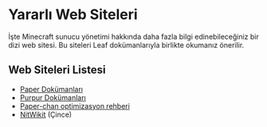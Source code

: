 # Yararlı Web Siteleri
İşte Minecraft sunucu yönetimi hakkında daha fazla bilgi edinebileceğiniz bir dizi web sitesi. Bu siteleri Leaf dokümanlarıyla birlikte okumanız önerilir.

## Web Siteleri Listesi
- [Paper Dokümanları](https://docs.papermc.io/paper)
- [Purpur Dokümanları](https://purpurmc.org/docs/purpur/)
- [Paper-chan optimizasyon rehberi](https://paper-chan.moe/paper-optimization/)
- [NitWikit](https://nitwikit.8aka.org/) (Çince)